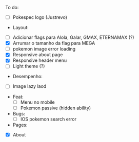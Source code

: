 To do:

  - [ ] Pokespec logo (Justrevo)

 - Layout:
  - [ ] Adicionar flags para Alola, Galar, GMAX, ETERNAMAX (?)
  - [x] Arrumar o tamanho da flag para MEGA
  - [ ] pokemon image error loading
  - [x] Responsive about page
  - [x] Responsive header menu
  - [ ] Light theme (?)

 - Desempenho:
  - [ ] Image lazy laod

 - Feat:
    - [ ] Menu no mobile
    - [ ] Pokemon passive (hidden ability)

 - Bugs:
    - [ ] IOS pokemon search error

 - Pages:
  - [x] About